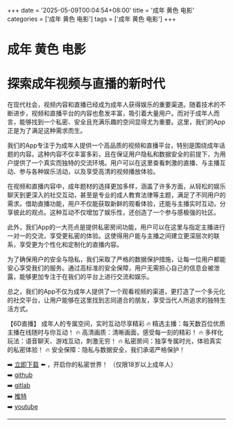 +++
date = '2025-05-09T00:04:54+08:00'
title = '成年 黄色 电影'
categories = ['成年 黄色 电影']
tags = ['成年 黄色 电影']
+++

# 成年 黄色 电影

# 探索成年视频与直播的新时代

在现代社会，视频内容和直播已经成为成年人获得娱乐的重要渠道。随着技术的不断进步，视频和直播平台的内容也愈发丰富，吸引着大量用户。而对于成年人而言，能够找到一个私密、安全且充满乐趣的空间显得尤为重要。这里，我们的App正是为了满足这种需求而生。

我们的App专注于为成年人提供一个高品质的视频和直播平台，特别是围绕成年话题的内容。这种内容不仅丰富多彩，且在保证用户隐私和数据安全的前提下，为用户提供了一个真实而独特的交流环境。用户可以在这里查看刺激的直播、与主播互动、参与各种娱乐活动，以及享受高清的视频播放体验。

在视频和直播内容中，成年题材的选择更加多样，涵盖了许多方面，从轻松的娱乐聊天到更深入的社交互动，甚至是专业的成人教育法律等主题，满足了不同用户的需求。借助直播功能，用户不仅能获取新鲜的观看体验，还能与主播实时互动，分享彼此的观点。这种互动不仅增加了娱乐性，还创造了一个参与感极强的社区。

此外，我们App的一大亮点是提供私密房间功能，用户可以在这里与指定主播进行一对一的交流，享受更私密的体验。这使得用户能与主播之间建立更深层次的联系，享受更为个性化和定制化的直播内容。

为了确保用户的安全与隐私，我们采取了严格的数据保护措施，让每一位用户都能安心享受我们的服务。通过高标准的安全保障，用户无需担心自己的信息会被泄露，能够更加专注于在我们的平台上进行交流和娱乐。

总之，我们的App不仅为成年人提供了一个观看视频的渠道，更打造了一个多元化的社交平台，让用户能够在这里找到志同道合的朋友，享受当代人所追求的独特生活方式。

【6D直播】
成年人的专属空间，实时互动尽享精彩
🔥 精选主播：每天数百位优质主播在线随时与你互动！
🔥 高清画质：清晰画面，感受每一刻的精彩！
🔥 多样化玩法：语音聊天、游戏互动，刺激无穷！
🔥 私密房间：独享专属时光，体验真实的私密体验！
🔥 安全保障：隐私与数据安全，我们承诺严格保护！

➡️ [立即下载](https://down123.s3.ap-east-1.amazonaws.com/down/down.html?channelCode=blog) ⬅️ ，开启你的私密世界！
（仅限18岁以上成年人）  
➡️ [github](https://aldult-live.github.io/)  
➡️ [gitlab](https://seo-09598d.gitlab.io/)  
➡️ [推特](https://x.com/wegame33)  
➡️ [youtube](https://www.youtube.com/@6Dlive)

---
